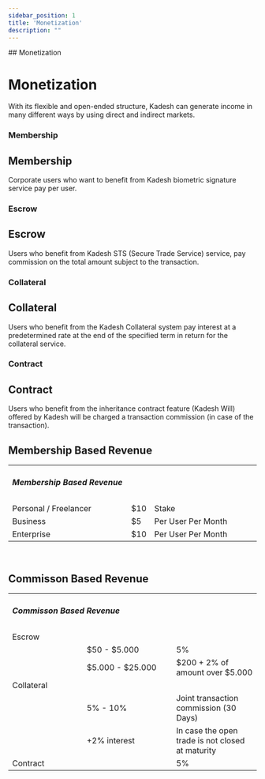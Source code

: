```yaml
---
sidebar_position: 1
title: 'Monetization'
description: ""
---
```

<head>
    <link rel="canonical" href="https://docs.kadeshchain.com/docs/whitepaper/Revenue%20Model/Monetization/" />
</head>
## Monetization
<h1>Monetization</h1>

With its flexible and open-ended structure, Kadesh can generate income in many different ways by using direct and indirect markets.

### Membership
<h2>Membership</h2>
Corporate users who want to benefit from Kadesh biometric signature service pay per user.

### Escrow
<h2>Escrow</h2>
Users who benefit from Kadesh STS (Secure Trade Service) service, pay commission on the total amount subject to the transaction.

### Collateral
<h2>Collateral</h2>
Users who benefit from the Kadesh Collateral system pay interest at a predetermined rate at the end of the specified term in return for the collateral service.

### Contract
<h2>Contract</h2>
Users who benefit from the inheritance contract feature (Kadesh Will) offered by Kadesh will be charged a transaction commission (in case of the transaction).

## Membership Based Revenue
<table>
            <tbody>
                <tr class='tr-head'>
                    <td  width='100%' colspan='3'><h5 class="uppercase font-medium">Membership Based Revenue</h5></td>
                </tr>
                <tr class='tr-odd'>
                    <td width='50%'>Personal / Freelancer</td>
                    <td width='5%'>$10</td>
                    <td  width='45%'>Stake</td>
                </tr>
                <tr class='tr-even'>
                    <td width='50%'>Business</td>
                    <td width='5%'>$5 </td>
                    <td  width='45%'>Per User Per Month</td>
                </tr>
                <tr class='tr-odd'>
                    <td width='50%'>Enterprise</td>
                    <td width='5%'>$10 </td>
                    <td  width='45%'>Per User Per Month</td>
                </tr>
            </tbody>
        </table><br />

## Commisson Based Revenue
<table>
            <tbody>
                <tr class='tr-head'>
                    <td  width='100%' colspan='3'><h5 class="uppercase font-medium">Commisson Based Revenue</h5></td>
                </tr>
                <tr class='tr-odd'>
                    <td width='100%' colspan='3'>Escrow</td>
                </tr>
                <tr class='tr-even'>
                    <td width='30%'></td>
                    <td width='36%'>$50 - $5.000 </td>
                    <td  width='34%'>5%</td>
                </tr>
                <tr class='tr-odd'>
                    <td width='30%'></td>
                    <td width='36%'>$5.000 - $25.000</td>
                    <td  width='34%'>$200 + 2% of amount over $5.000</td>
                </tr>
                <tr class='tr-even'>
                    <td width='100%' colspan='3'>Collateral</td>
                </tr>
                <tr class='tr-odd'>
                    <td width='30%'></td>
                    <td width='36%'>5%  - 10%</td>
                    <td  width='34%'>Joint transaction commission (30 Days)</td>
                </tr>
                <tr class='tr-even'>
                    <td width='30%'></td>
                    <td width='36%'> +2% interest</td>
                    <td  width='34%'>In case the open trade is not closed at maturity</td>
                </tr>
                <tr class='tr-odd'>
                    <td width='30%'>Contract</td>
                    <td width='36%'></td>
                    <td  width='34%'>5%</td>
                </tr>
            </tbody>
        </table>